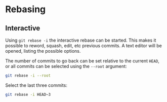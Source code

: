 # Rebasing

## Interactive
Using `git rebase -i` the interactive rebase can be started. This makes it possible to reword, squash, edit, etc previous commits. A text editor will be opened, listing the possible options.

The number of commits to go back can be set relative to the current `HEAD`, or all commits can be selected using the `--root` argument:
```bash
git rebase -i --root
```
Select the last three commits:
```bash
git rebase -i HEAD~3
```
